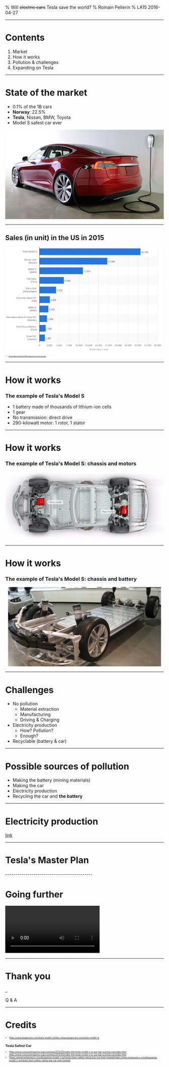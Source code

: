 % Will ~~electric cars~~ Tesla save the world?
% Romain Pellerin
% LA15 2016-04-27

-------------------------------------------

# Contents

1. Market
2. How it works
3. Pollution & challenges
4. Expanding on Tesla

<div class="pages" />

-------------------------------------------

# State of the market

* 0.1% of the 1B cars
* **Norway**: 22.5%
* **Tesla**, Nissan, BMW, Toyota
* Model S safest car ever

<img src="assets/models.jpg" alt="Tesla Model S" class="w50"/>

<div class="pages" />

-------------------------------------------

## Sales (in unit) in the US in 2015

<img src="assets/marketshare.png" alt="Market Share" class="w80"/><br />
<span style="font-size: .2em; color: gray">Source: http://www.statista.com/statistics/257966/best-selling-electric-cars-in-the-united-states/</span>

<div class="pages" />

-------------------------------------------

# How it works

### The example of Tesla's Model S

* 1 battery made of thousands of lithium-ion cells
* 1 gear
* No transmission: direct drive
* 290-kilowatt motor: 1 rotor, 1 stator

<div class="pages" />

-------------------------------------------

# How it works

### The example of Tesla's Model S: chassis and motors

<img src="assets/chassis.png" alt="Tesla Model S Chassis" class="w100"/>

<div class="pages" />

-------------------------------------------

# How it works

### The example of Tesla's Model S: chassis and battery

<img src="assets/battery.jpg" alt="Tesla Model S Battery" class="w100"/>

<div class="pages" />

-------------------------------------------

# Challenges

- No pollution
    - Material extraction
    - Manufacturing
    - Driving & Charging
- Electricity production
    - How? Pollution?
    - Enough?
- Recyclable (battery & car)

<div class="pages" />

-------------------------------------------

# Possible sources of pollution

* Making the battery (mining materials)
* Making the car
* Electricity production
* Recycling the car and **the battery**

<div class="pages" />

-------------------------------------------

# Electricity production

[link](http://www.citylab.com/weather/2015/06/where-electric-vehicles-actually-cause-more-pollution-than-gas-cars/397136/)

<div class="pages" />

-------------------------------------------

# Tesla's Master Plan

<div class="pages" />
-------------------------------------------

# Going further 

<video autoplay loop src="assets/selfdriving.mp4" ></video>

<div class="pages" />

-------------------------------------------

# Thank you

_

Q & A

-------------------------------------------

# Credits

<div style="font-size: .5em;">

* [http://www.plugincars.com/tesla-model-s](http://www.plugincars.com/tesla-model-s)

## Tesla Safest Car

- [http://www.consumerreports.org/cro/news/2013/05/video-the-tesla-model-s-is-our-top-scoring-car/index.htm](http://www.consumerreports.org/cro/news/2013/05/video-the-tesla-model-s-is-our-top-scoring-car/index.htm)
- [https://www.teslamotors.com/blog/tesla-model-s-achieves-best-safety-rating-any-car-ever-tested](https://www.teslamotors.com/blog/tesla-model-s-achieves-best-safety-rating-any-car-ever-tested)

</div>
